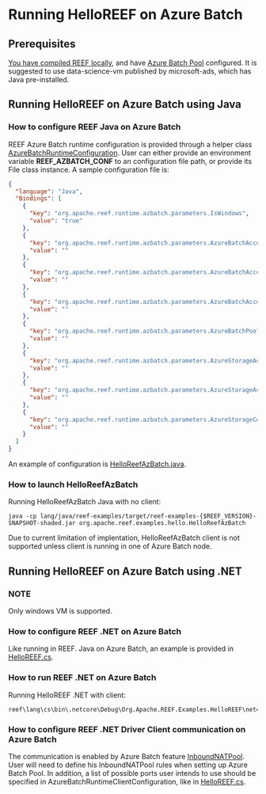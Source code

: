 # Running HelloREEF on Azure Batch

## Prerequisites

[You have compiled REEF locally](https://cwiki.apache.org/confluence/display/REEF/Building+REEF), and have [Azure Batch Pool](https://docs.microsoft.com/en-us/azure/batch/quick-create-portal#create-a-pool-of-compute-nodes) configured. It is suggested to use data-science-vm published by microsoft-ads, which has Java pre-installed.

## Running HelloREEF on Azure Batch using Java

### How to configure REEF Java on Azure Batch

REEF Azure Batch runtime configuration is provided through a helper class [AzureBatchRuntimeConfiguration](https://github.com/apache/reef/blob/master/lang/java/reef-runtime-azbatch/src/main/java/org/apache/reef/runtime/azbatch/client/AzureBatchRuntimeConfiguration.java). User can either provide an environment variable **REEF_AZBATCH_CONF** to an configuration file path, or provide its File class instance. A sample configuration file is:

```json
{
  "language": "Java",
  "Bindings": [
    {
      "key": "org.apache.reef.runtime.azbatch.parameters.IsWindows",
      "value": "true"
    },
    {
      "key": "org.apache.reef.runtime.azbatch.parameters.AzureBatchAccountKey",
      "value": ""
    },
    {
      "key": "org.apache.reef.runtime.azbatch.parameters.AzureBatchAccountName",
      "value": ""
    },
    {
      "key": "org.apache.reef.runtime.azbatch.parameters.AzureBatchAccountUri",
      "value": ""
    },
    {
      "key": "org.apache.reef.runtime.azbatch.parameters.AzureBatchPoolId",
      "value": ""
    },
    {
      "key": "org.apache.reef.runtime.azbatch.parameters.AzureStorageAccountName",
      "value": ""
    },
    {
      "key": "org.apache.reef.runtime.azbatch.parameters.AzureStorageAccountKey",
      "value": ""
    },
    {
      "key": "org.apache.reef.runtime.azbatch.parameters.AzureStorageContainerName",
      "value": ""
    }
  ]
}
```

An example of configuration is [HelloReefAzBatch.java](https://github.com/apache/reef/blob/master/lang/java/reef-examples/src/main/java/org/apache/reef/examples/hello/HelloReefAzBatch.java).

### How to launch HelloReefAzBatch

Running HelloReefAzBatch Java with no client:

```shell
java -cp lang/java/reef-examples/target/reef-examples-{$REEF_VERSION}-SNAPSHOT-shaded.jar org.apache.reef.examples.hello.HelloReefAzBatch
```

Due to current limitation of implentation, HelloReefAzBatch client is not supported unless client is running in one of Azure Batch node.

## Running HelloREEF on Azure Batch using .NET

### NOTE

Only windows VM is supported.

### How to configure REEF .NET on Azure Batch

Like running in REEF. Java on Azure Batch, an example is provided in [HelloREEF.cs](https://github.com/homezcx/reef/blob/master/lang/cs/Org.Apache.REEF.Examples.HelloREEF/HelloREEF.cs).

### How to run REEF .NET on Azure Batch

Running HelloREEF .NET with client:

```shell
reef\lang\cs\bin\.netcore\Debug\Org.Apache.REEF.Examples.HelloREEF\net461>Org.Apache.REEF.Examples.HelloREEF.exe
```

### How to configure REEF .NET Driver Client communication on Azure Batch

The communication is enabled by Azure Batch feature [InboundNATPool](https://docs.microsoft.com/en-us/rest/api/batchservice/pool/add#inboundnatpool). User will need to define his InboundNATPool rules when setting up Azure Batch Pool. In addition, a list of possible ports user intends to use should be specified in AzureBatchRuntimeClientConfiguration, like in [HelloREEF.cs](https://github.com/homezcx/reef/blob/master/lang/cs/Org.Apache.REEF.Examples.HelloREEF/HelloREEF.cs).